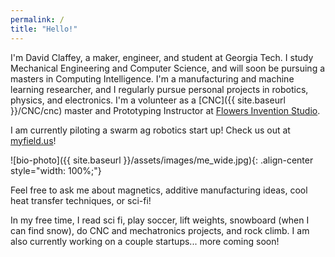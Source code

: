 ```yaml
---
permalink: /
title: "Hello!"
---
```


I'm David Claffey, a maker, engineer, and student at Georgia Tech. I study Mechanical Engineering and Computer Science, and will soon be pursuing a masters in Computing Intelligence. I'm a manufacturing and machine learning researcher, and I regularly pursue personal projects in robotics, physics, and electronics. I'm a volunteer as a [CNC]({{ site.baseurl }}/CNC/cnc) master and Prototyping Instructor at [Flowers Invention Studio](https://inventionstudio.gatech.edu/).

I am currently piloting a swarm ag robotics start up! Check us out at [myfield.us](http://myfield.us)!

![bio-photo]({{ site.baseurl }}/assets/images/me_wide.jpg){: .align-center style="width: 100%;"}

Feel free to ask me about magnetics, additive manufacturing ideas, cool heat transfer techniques, or sci-fi!

In my free time, I read sci fi, play soccer, lift weights, snowboard (when I can find snow), do CNC and mechatronics projects, and rock climb. I am also currently working on a couple startups... more coming soon!

